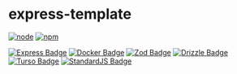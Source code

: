 # express-template

[![node](https://img.shields.io/badge/node-22.x-blue)](https://nodejs.org/en/download)
[![npm](https://img.shields.io/badge/npm-11.x-blue)](https://www.npmjs.com/)

[![Express Badge](https://img.shields.io/badge/Express-000?logo=express&logoColor=fff&style=for-the-badge)](https://expressjs.com/)
[![Docker Badge](https://img.shields.io/badge/Docker-2496ED?logo=docker&logoColor=fff&style=for-the-badge)](https://www.docker.com/)
[![Zod Badge](https://img.shields.io/badge/Zod-3E67B1?logo=zod&logoColor=fff&style=for-the-badge)](https://zod.dev/)
[![Drizzle Badge](https://img.shields.io/badge/Drizzle-C5F74F?logo=drizzle&logoColor=000&style=for-the-badge)](https://orm.drizzle.team/)
[![Turso Badge](https://img.shields.io/badge/Turso-4FF8D2?logo=turso&logoColor=000&style=for-the-badge)](https://turso.tech/)
[![StandardJS Badge](https://img.shields.io/badge/StandardJS-F3DF49?logo=standardjs&logoColor=000&style=for-the-badge)](https://standardjs.com/)
